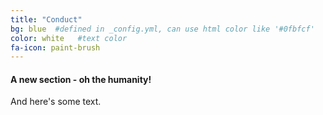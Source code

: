 ```yaml
---
title: "Conduct"
bg: blue  #defined in _config.yml, can use html color like '#0fbfcf'
color: white   #text color
fa-icon: paint-brush
---
```


#### A new section - oh the humanity!

And here's some text.